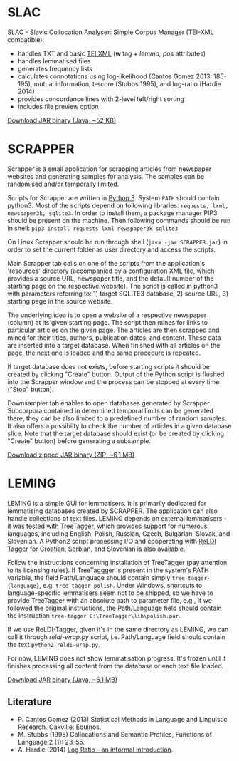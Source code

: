 # SLAC
SLAC - Slavic Collocation Analyser: Simple Corpus Manager (TEI-XML compatible):
- handles TXT and basic <a href="https://tei-c.org/">TEI XML</a> (<strong>w</strong> tag + <em>lemma, pos</em> attributes)
- handles lemmatised files
- generates frequency lists
- calculates connotations using log-likelihood (Cantos Gomez 2013: 185-195), mutual information, t-score (Stubbs 1995), and log-ratio (Hardie 2014)
- provides concordance lines with 2-level left/right sorting
- includes file preview option

<a href="https://github.com/mir-p/slac/blob/master/SLAC.jar">Download JAR binary (Java, ~52 KB)</a>

# SCRAPPER
Scrapper is a small application for scrapping articles from newspaper websites and generating samples for analysis. The samples can be randomised and/or temporally limited. 

Scripts for Scrapper are written in <a href="https://www.python.org/downloads/">Python 3</a>. System `PATH` should contain python3. Most of the scripts depend on following libraries: `requests, lxml, newspaper3k, sqlite3`. In order to install them, a package manager PIP3 should be present on the machine. Then following commands should be run in shell:
`pip3 install requests lxml newspaper3k sqlite3`

On Linux Scrapper should be run through shell (`java -jar SCRAPPER.jar`) in order to set the current folder as user directory and access the scripts.

Main Scrapper tab calls on one of the scripts from the application's 'resources' directory (accompanied by a configuration XML file, which provides a source URL, newspaper title, and the default number of the starting page on the respective website).  The script is called in python3 with parameters referring to: 1) target SQLITE3 database, 2) source URL, 3) starting page in the source website.

The underlying idea is to open a website of a respective newspaper (column) at its given starting page. The script then mines for links to particular articles on the given page. The articles are then scrapped and mined for their titles, authors, publication dates, and content. These data are inserted into a target database. When finished with all articles on the page, the next one is loaded and the same procedure is repeated.

If target database does not exists, before starting scripts it should be created by clicking "Create" button. Output of the Python script is flushed into the Scrapper window and the process can be stopped at every time ("Stop" button).

Downsampler tab enables to open databases generated by Scrapper. Subcorpora contained in determined temporal limits can be generated there, they can be also limited to a predefined number of random samples. It also offers a possibilty to check the number of articles in a given database slice. Note that the target database should exist (or be created by clicking "Create" button) before generating a subsample.

<a href="https://github.com/mir-p/slac/blob/master/SCRAPPER.zip">Download zipped JAR binary (ZIP, ~6,1 MB)</a>

# LEMING
LEMING is a simple GUI for lemmatisers. It is primarily dedicated for lemmatising databases created by SCRAPPER. The application can also handle collections of text files. LEMING depends on external lemmatisers - it was tested with <a href="https://www.cis.uni-muenchen.de/~schmid/tools/TreeTagger/">TreeTagger</a>, which provides support for numerous languages, including English, Polish, Russian, Czech, Bulgarian, Slovak, and Slovenian. A Python2 script processing I/O and cooperating with <a href="https://github.com/clarinsi/reldi-tagger">ReLDI Tagger</a> for Croatian, Serbian, and Slovenian is also available. 

Follow the instructions concerning installation of TreeTagger (pay attention to its licensing rules). If TreeTaggger is present in the system's PATH variable, the field Path/Language should contain simply `tree-tagger-{language}`, e.g. `tree-tagger-polish`. Under Windows, shortcuts to language-specific lemmatisers seem not to be shipped, so we have to provide TreeTagger with an absolute path to parameter file, e.g., if we followed the original instructions, the Path/Language field should contain the instruction `tree-tagger C:\TreeTagger\lib\polish.par`.

If we use ReLDI-Tagger, given it's in the same directory as LEMING, we can call it through *reldi-wrap.py* script, i.e. Path/Language field should contain the text `python2 reldi-wrap.py`.

For now, LEMING does not show lemmatisation progress. It's frozen until it finishes processing all content from the database or each text file loaded. 

<a href="https://github.com/mir-p/slac/blob/master/LEMING.java">Download JAR binary (Java, ~6,1 MB)</a>

## Literature
- P. Cantos Gomez (2013) Statistical Methods in Language and Linguistic Research. Oakville: Equinos. 
- M. Stubbs (1995)  Collocations and  Semantic Profiles, Functions of Language 2 (1): 23-55.
- A. Hardie (2014) <a href="http://cass.lancs.ac.uk/log-ratio-an-informal-introduction/">Log Ratio - an informal introduction</a>.

